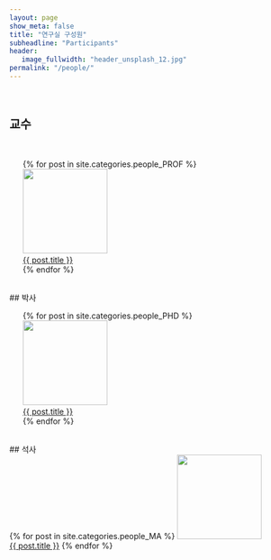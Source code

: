 ```yaml
---
layout: page
show_meta: false
title: "연구실 구성원"
subheadline: "Participants"
header:
   image_fullwidth: "header_unsplash_12.jpg"
permalink: "/people/"
---
```


<br>

## 교수
<br>
<ul>
    {% for post in site.categories.people_PROF %}
    <li style="list-style-type: none;">
    <a href="{{ site.url }}{{ site.baseurl }}{{ post.url }}">    
    <img src="https://culture-lab.github.io/images/{{post.image.title}}" style="width:150px;height:150px;">
    <br>{{ post.title }}</a>
    </li>
    {% endfor %}
</ul>


<br>
## 박사
<br>
<ul>
    {% for post in site.categories.people_PHD %}
    <li style="list-style-type: none;">
    <a href="{{ site.url }}{{ site.baseurl }}{{ post.url }}">    
    <img src="https://culture-lab.github.io/images/{{post.image.title}}" style="width:150px;height:150px;">
    <br>{{ post.title }}</a>
    </li>
    {% endfor %}
</ul>


<br>
## 석사

<div class="row t10">
    {% for post in site.categories.people_MA %}
    <a class="medium-4 columns b20" display="flex" href="{{ site.url }}{{ site.baseurl }}{{ post.url }}">    
    <img src="https://culture-lab.github.io/images/{{post.image.title}}" style="width:150px;height:150px;">
    <br>{{ post.title }}</a>
    {% endfor %}
  </div>
